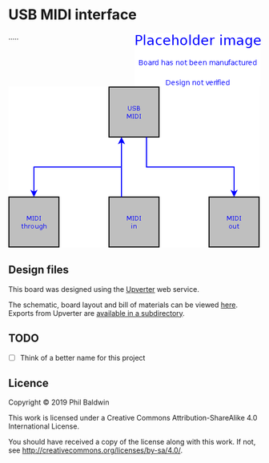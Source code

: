 # USB MIDI interface

<img align="right" src="./PlaceholderImage.png">

.....

![Block diagram](./Block%20diagram.png)

## Design files

This board was designed using the [Upverter](https://upverter.com) web service.

The schematic, board layout and bill of materials can be viewed [here](https://upverter.com/Trebuchetindustries/b5154a203073db67/USB-MIDI-interface/). Exports from Upverter are [available in a subdirectory](./Upverter%20exports).

## TODO

* [ ] Think of a better name for this project

## Licence

Copyright © 2019 Phil Baldwin

This work is licensed under a Creative Commons Attribution-ShareAlike 4.0 International License.

You should have received a copy of the license along with this work. If not, see <http://creativecommons.org/licenses/by-sa/4.0/>.
